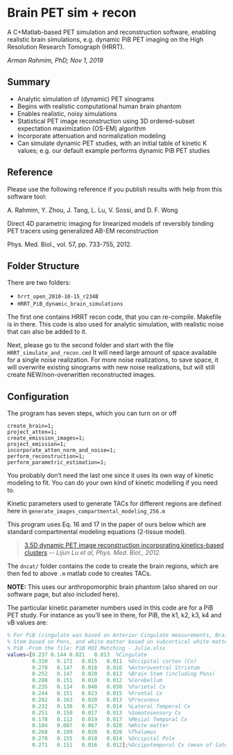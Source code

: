 # Brain PET sim + recon
A C+Matlab-based PET simulation and reconstruction software, enabling realistic brain simulations, e.g. dynamic PiB PET imaging on the High Resolution Research Tomograph (HRRT).

*Arman Rahmim, PhD; Nov 1, 2019*

## Summary
- Analytic simulation of (dynamic) PET sinograms
- Begins with realistic computational human brain phantom
- Enables realistic, noisy simulations
- Statistical PET image reconstruction using 3D ordered-subset expectation maximization (OS-EM) algorithm
- Incorporate attenuation and normalization modeling
- Can simulate dynamic PET studies, with an initial table of kinetic K values; e.g. our default example performs dynamic PiB PET studies

## Reference
Please use the following reference if you publish results with help from this software tool:

A. Rahmim, Y. Zhou, J. Tang, L. Lu, V. Sossi, and D. F. Wong

Direct 4D parametric imaging for linearized models of reversibly binding PET tracers using generalized AB-EM reconstruction

Phys. Med. Biol., vol. 57, pp. 733-755, 2012.

## Folder Structure
There are two folders:
- `hrrt_open_2010-10-15_r234B`
- `HRRT_PiB_dynamic_brain_simulations`

The first one contains HRRT recon code, that you can re-compile. Makefile is in there.
This code is also used for analytic simulation, with realistic noise that can also be added to it.

Next, please go to the second folder and start with the file `HRRT_simulate_and_recon.cmd` It will need large amount of space available for a single noise realization.
For more noise realizations, to save space, it will overwrite existing sinograms with new noise realizations, but will still create NEW/non-overwritten reconstructed images.

## Configuration
The program has seven steps, which you can turn on or off
```
create_brain=1;
project_atten=1;
create_emission_images=1;
project_emission=1;
incorporate_atten_norm_and_noise=1;  
perform_reconstruction=1;
perform_parametric_estimation=1;
```
You probably don’t need the last one since it uses its own way of kinetic modeling to fit. You can do your own kind of kinetic modelling if you need to.

Kinetic parameters used to generate TACs for different regions are defined here in `generate_images_compartmental_modeling_256.m`

This program uses Eq. 16 and 17 in the paper of ours below which are standard compartmental modeling equations (2-tissue model).

> [3.5D dynamic PET image reconstruction incorporating kinetics-based clusters](https://rahmimlab.files.wordpress.com/2015/06/lu_pmb12_35d_dynamic_pet_image_reconstruction.pdf)
> -- <cite>Lijun Lu et al, Phys. Med. Biol., 2012.</cite>


The `dncat/` folder contains the code to create the brain regions, which are then fed to above `.m` matlab code to creates TACs.

**NOTE:** This uses our anthropomorphic brain phantom (also shared on our software page, but also included here).

The particular kinetic parameter numbers used in this code are for a PiB PET study. For instance as you’ll see in there, for PiB, the k1, k2, k3, k4 and vB values are:
```Matlab
% For PiB (cingulate was based on Anterior Cingulate measurements, Brain
% Stem based on Pons, and white matter based on subcortical white matter)       
% PiB -From the file: PiB ROI Matching - Julie.xlsx
values=[0.237 0.144	0.021	0.013  %Cingulate
        0.310	0.172	0.015	0.011  %Occipital cortex (Cx)
        0.278	0.147	0.018	0.016  %Anteroventral Striatum
        0.252	0.147	0.020	0.013  %Brain Stem (including Pons)
        0.288	0.151	0.010	0.012  %Cerebellum
        0.235	0.114	0.040	0.030  %Parietal Cx
        0.244	0.151	0.023	0.015  %Frontal Cx
        0.282	0.163	0.020	0.013  %Precuneus        
        0.232	0.130	0.017	0.014  %Lateral Temporal Cx
        0.251	0.150	0.017	0.013  %Somatosensory Cx
        0.178	0.112	0.019	0.017  %Mesial Temporal Cx
        0.104	0.087	0.067	0.020  %White matter
        0.268	0.109	0.020	0.028  %Thalamus
        0.278	0.155	0.018	0.014  %Occipital Pole
        0.271	0.151	0.016	0.012];%Occipotemporal Cx (mean of lateral temporal and occipital)
 ```
 

